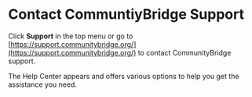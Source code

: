 # Contact CommuntiyBridge Support

Click **Support** in the top menu or go to [https://support.communitybridge.org/](https://support.communitybridge.org/) to contact CommunityBridge support.

The Help Center appears and offers various options to help you get the assistance you need.

